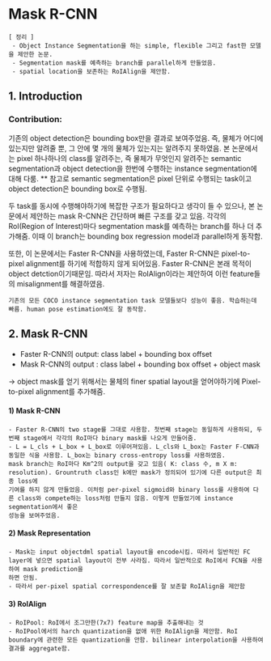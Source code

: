 # Mask R-CNN

~~~
[ 정리 ]
 - Object Instance Segmentation을 하는 simple, flexible 그리고 fast한 모델을 제안한 논문.
 - Segmentation mask를 예측하는 branch를 parallel하게 만들었음. 
 - spatial location을 보존하는 RoIAlign을 제안함.
~~~


## 1. Introduction

### Contribution:


   기존의 object detection은 bounding box만을 결과로 보여주었음. 즉, 물체가 어디에 있는지만 알려줄 뿐, 그 안에 몇 개의 물체가 있는지는 알려주지 못하였음.
   본 논문에서는 pixel 하나하나의 class를 알려주는, 즉 물체가 무엇인지 알려주는 semantic segmentation과 object detection을 한번에 수행하는 instance segmentation에 대해 다룸.
   ** 참고로 semantic segmentation은 pixel 단위로 수행되는 task이고 object detection은 bounding box로 수행됨.

   두 task를 동시에 수행해야하기에 복잡한 구조가 필요하다고 생각이 들 수 있으나, 본 논문에서 제안하는 mask R-CNN은 간단하며 빠른 구조를 갖고 있음. 각각의 RoI(Region of Interest)마다
   segmentation mask를 예측하는 branch를 하나 더 추가해줌. 이때 이 branch는 bounding box regression model과 parallel하게 동작함.

   또한, 이 논문에서는 Faster R-CNN을 사용하였는데, Faster R-CNN은 pixel-to-pixel alignment를 하기에 적합하지 않게 되어있음. Faster R-CNN은 본래 목적이 object detction이기때문임.
   따라서 저자는 RoIAlign이라는 제안하여 이런 feature들의 misalignment를 해결하였음.

    기존의 모든 COCO instance segmentation task 모델들보다 성능이 좋음. 학습하는데 빠름. human pose estimation에도 잘 동작함.

## 2. Mask R-CNN

 - Faster R-CNN의 output: class label + bounding box offset
 - Mask R-CNN의 output  : class label + bounding box offset + object mask

 -> object mask를 얻기 위해서는 물체의 finer spatial layout을 얻어야하기에 Pixel-to-pixel alignment를 추가해줌.


#### 1) Mask R-CNN
    - Faster R-CNN의 two stage를 그대로 사용함. 첫번째 stage는 동일하게 사용하되, 두번째 stage에서 각각의 RoI마다 binary mask를 나오게 만들어줌. 
    - L = L_cls + L_box + L_box로 이루어져있음. L_cls와 L_box는 Faster F-CNN과 동일한 식을 사용함. L_box는 binary cross-entropy loss를 사용하였음. 
    mask branch는 RoI마다 Km^2의 output을 갖고 있음( K: class 수, m X m: resolution). Grountruth class인 k에만 mask가 정의되어 있기에 다른 output은 최종 loss에
    기여를 하지 않게 만들었음. 이처럼 per-pixel sigmoid와 binary loss를 사용하여 다른 class와 compete하는 loss처럼 만들지 않음. 이렇게 만들었기에 instance segmentation에서 좋은
    성능을 보여주었음. 

#### 2) Mask Representation
    - Mask는 input objectdml spatial layout을 encode시킴. 따라서 일반적인 FC layer에 넣으면 spatial layout이 전부 사라짐. 따라서 일반적으로 RoI에서 FCN을 사용하여 mask prediction을
    하면 안됨.
    - 따라서 per-pixel spatial correspondence를 잘 보존할 RoIAlign을 제안함 

#### 3) RoIAlign
    - RoIPool: RoI에서 조그만한(7x7) feature map을 추출해내는 것 
    - RoIPool에서의 harch quantization을 없애 위한 RoIAlign을 제안함. RoI boundary에 관련한 모든 quantization을 안함. bilinear interpolation을 사용하여 결과를 aggregate함.
    





